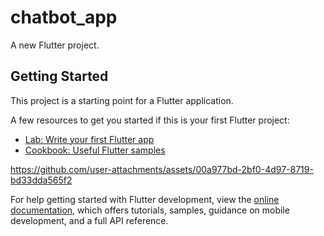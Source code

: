 # chatbot_app

A new Flutter project.

## Getting Started

This project is a starting point for a Flutter application.

A few resources to get you started if this is your first Flutter project:

- [Lab: Write your first Flutter app](https://docs.flutter.dev/get-started/codelab)
- [Cookbook: Useful Flutter samples](https://docs.flutter.dev/cookbook)


https://github.com/user-attachments/assets/00a977bd-2bf0-4d97-8719-bd33dda565f2


For help getting started with Flutter development, view the
[online documentation](https://docs.flutter.dev/), which offers tutorials,
samples, guidance on mobile development, and a full API reference.
